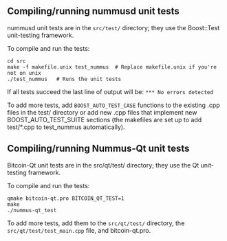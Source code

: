 Compiling/running nummusd unit tests
------------------------------------

nummusd unit tests are in the `src/test/` directory; they
use the Boost::Test unit-testing framework.

To compile and run the tests:

	cd src
	make -f makefile.unix test_nummus  # Replace makefile.unix if you're not on unix
	./test_nummus   # Runs the unit tests

If all tests succeed the last line of output will be:
`*** No errors detected`

To add more tests, add `BOOST_AUTO_TEST_CASE` functions to the existing
.cpp files in the test/ directory or add new .cpp files that
implement new BOOST_AUTO_TEST_SUITE sections (the makefiles are
set up to add test/*.cpp to test_nummus automatically).


Compiling/running Nummus-Qt unit tests
---------------------------------------

Bitcoin-Qt unit tests are in the src/qt/test/ directory; they
use the Qt unit-testing framework.

To compile and run the tests:

	qmake bitcoin-qt.pro BITCOIN_QT_TEST=1
	make
	./nummus-qt_test

To add more tests, add them to the `src/qt/test/` directory,
the `src/qt/test/test_main.cpp` file, and bitcoin-qt.pro.
